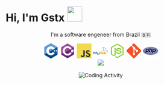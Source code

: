 <div align="left">
<h1>Hi, I'm Gstx
    <img src="https://github.com/geekygreek7/animated-pokemon-gifs/blob/master/1.gif" width="40" height="40"/></h1>
</div>
<div align="center">
<p>I'm a software engeneer from Brazil 🇧🇷</p>
    <img src="https://raw.githubusercontent.com/devicons/devicon/master/icons/cplusplus/cplusplus-original.svg" width="40" height="40"/> 
    <img src="https://raw.githubusercontent.com/devicons/devicon/master/icons/csharp/csharp-original.svg" width="40" height="40"/> 
    <img src="https://raw.githubusercontent.com/devicons/devicon/master/icons/javascript/javascript-original.svg" width="40" height="40"> 
    <img src="https://raw.githubusercontent.com/devicons/devicon/master/icons/mysql/mysql-original-wordmark.svg" width="40" height="40"/>
    <img src="https://raw.githubusercontent.com/devicons/devicon/master/icons/nodejs/nodejs-original.svg" width="40" height="40"/>
    <img src="https://raw.githubusercontent.com/devicons/devicon/master/icons/git/git-original.svg" width="40" height="40"/>  
    <img src="https://raw.githubusercontent.com/devicons/devicon/master/icons/php/php-original.svg" width="40" height="40"/>  
</div>
<div align="center">
    <img src="https://github-readme-streak-stats.herokuapp.com?user=Gstxxx&theme=radical&hide_border=true&date_format=M%20j%5B%2C%20Y%5D">
</div>
<p align="center">
    <img alt="Coding Activity" src="https://wakatime.com/share/@Gstx/ec07f497-24eb-4be8-b890-b72c1cde4bad.svg" width="550" height="400">
</p>

